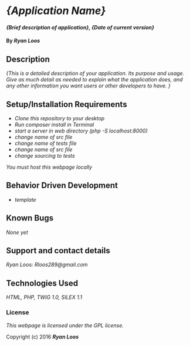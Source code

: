 # _{Application Name}_

#### _{Brief description of application}, {Date of current version}_

#### By _**Ryan Loos**_

## Description

_{This is a detailed description of your application. Its purpose and usage.  Give as much detail as needed to explain what the application does, and any other information you want users or other developers to have. }_

## Setup/Installation Requirements

* _Clone this repository to your desktop_
* _Run composer install in Terminal_
* _start a server in web directory (php -S localhost:8000)_
* _change name of src file_
* _change name of tests file_
* _change name of src file_
* _change sourcing to tests_

_You must host this webpage locally_

## Behavior Driven Development

* _template_

## Known Bugs

_None yet_

## Support and contact details

_Ryan Loos: Rloos289@gmail.com_

## Technologies Used

_HTML,
PHP,
TWIG 1.0,
SILEX 1.1_

### License

*This webpage is licensed under the GPL license.*

Copyright (c) 2016 **_Ryan Loos_**
